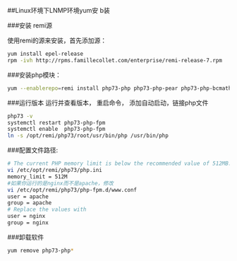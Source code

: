 ##Linux环境下LNMP环境yum安 b装


###安装 remi源

使用remi的源来安装，首先添加源：

```bash
yum install epel-release
rpm -ivh http://rpms.famillecollet.com/enterprise/remi-release-7.rpm
```


###安装php模块：

```bash
yum --enablerepo=remi install php73-php php73-php-pear php73-php-bcmath php73-php-pecl-jsond-devel php73-php-mysqlnd php73-php-gd php73-php-common php73-php-fpm php73-php-intl php73-php-cli php73-php php73-php-xml php73-php-opcache php73-php-pecl-apcu php73-php-pdo php73-php-gmp php73-php-process php73-php-pecl-imagick php73-php-devel php73-php-mbstring php73-php-zip php73-php-ldap php73-php-imap php73-php-pecl-mcrypt
```

###运行版本
运行并查看版本， 重启命令， 添加自动启动，链接php文件
```bash
php73 -v
systemctl restart php73-php-fpm
systemctl enable  php73-php-fpm
ln -s /opt/remi/php73/root/usr/bin/php /usr/bin/php
```

###配置文件路径:

```bash
# The current PHP memory limit is below the recommended value of 512MB.
vi /etc/opt/remi/php73/php.ini
memory_limit = 512M
#如果你运行的是nginx而不是apache，修改
vi /etc/opt/remi/php73/php-fpm.d/www.conf
user = apache
group = apache
# Replace the values with
user = nginx
group = nginx
```

###卸载软件
```bash
yum remove php73-php*
```
